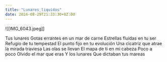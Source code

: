 ```yaml
---
title: "Lunares_liquidos"
date: 2024-08-29T21:33:30+02:00
---
```


![[IMG_6043.jpeg]]

Tus lunares 
Gotas errantes en un mar de carne
Estrellas fluidas en tu ser 
Refugio de tu tempestad
El punto fijo en tu evolución 
Una cicatriz que atrae la mirada traviesa
Las olas se llevan
El mapa de ti en mi cabeza
Poco a poco
Olvido el mar que eras
Y los lunares
Que dictaban tus mareas
